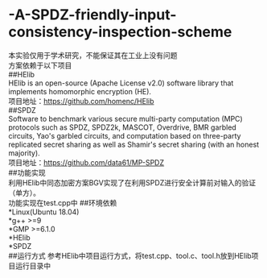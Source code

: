 # -A-SPDZ-friendly-input-consistency-inspection-scheme
本实验仅用于学术研究，不能保证其在工业上没有问题  
方案依赖于以下项目  
##HElib  
HElib is an open-source (Apache License v2.0) software library that implements homomorphic encryption (HE).  
项目地址：https://github.com/homenc/HElib  
##SPDZ  
Software to benchmark various secure multi-party computation (MPC) protocols such as SPDZ, SPDZ2k, MASCOT, Overdrive, BMR garbled circuits, Yao's garbled circuits, and computation based on three-party replicated secret sharing as well as Shamir's secret sharing (with an honest majority).  
项目地址：https://github.com/data61/MP-SPDZ  
##功能实现  
利用HElib中同态加密方案BGV实现了在利用SPDZ进行安全计算前对输入的验证（单方）。  
功能实现在test.cpp中
##环境依赖  
*Linux(Ubuntu 18.04)  
*g++ >=9  
*GMP >=6.1.0  
*HElib  
*SPDZ  
##运行方式
参考HElib中项目运行方式，将test.cpp、tool.c、tool.h放到HElib项目运行目录中
